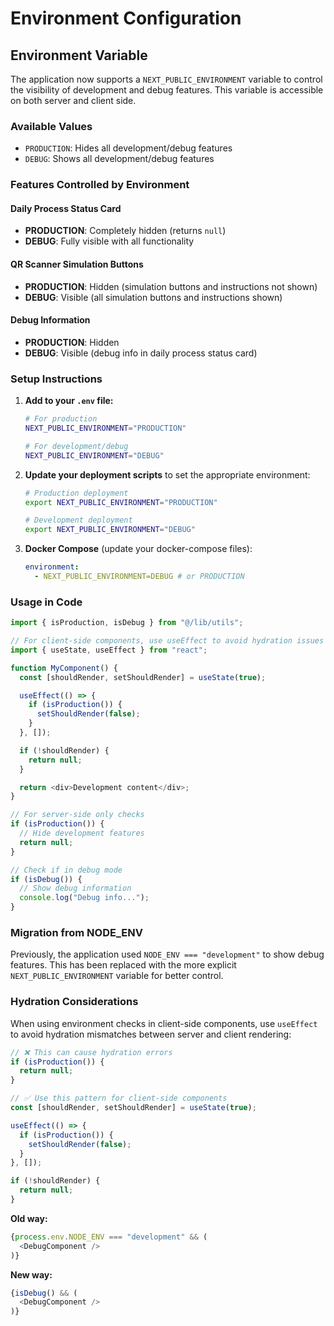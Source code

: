 # Environment Configuration

## Environment Variable

The application now supports a `NEXT_PUBLIC_ENVIRONMENT` variable to control the visibility of development and debug features. This variable is accessible on both server and client side.

### Available Values

- `PRODUCTION`: Hides all development/debug features
- `DEBUG`: Shows all development/debug features

### Features Controlled by Environment

#### Daily Process Status Card

- **PRODUCTION**: Completely hidden (returns `null`)
- **DEBUG**: Fully visible with all functionality

#### QR Scanner Simulation Buttons

- **PRODUCTION**: Hidden (simulation buttons and instructions not shown)
- **DEBUG**: Visible (all simulation buttons and instructions shown)

#### Debug Information

- **PRODUCTION**: Hidden
- **DEBUG**: Visible (debug info in daily process status card)

### Setup Instructions

1. **Add to your `.env` file:**

   ```bash
   # For production
   NEXT_PUBLIC_ENVIRONMENT="PRODUCTION"

   # For development/debug
   NEXT_PUBLIC_ENVIRONMENT="DEBUG"
   ```

2. **Update your deployment scripts** to set the appropriate environment:

   ```bash
   # Production deployment
   export NEXT_PUBLIC_ENVIRONMENT="PRODUCTION"

   # Development deployment
   export NEXT_PUBLIC_ENVIRONMENT="DEBUG"
   ```

3. **Docker Compose** (update your docker-compose files):
   ```yaml
   environment:
     - NEXT_PUBLIC_ENVIRONMENT=DEBUG # or PRODUCTION
   ```

### Usage in Code

```typescript
import { isProduction, isDebug } from "@/lib/utils";

// For client-side components, use useEffect to avoid hydration issues
import { useState, useEffect } from "react";

function MyComponent() {
  const [shouldRender, setShouldRender] = useState(true);

  useEffect(() => {
    if (isProduction()) {
      setShouldRender(false);
    }
  }, []);

  if (!shouldRender) {
    return null;
  }

  return <div>Development content</div>;
}

// For server-side only checks
if (isProduction()) {
  // Hide development features
  return null;
}

// Check if in debug mode
if (isDebug()) {
  // Show debug information
  console.log("Debug info...");
}
```

### Migration from NODE_ENV

Previously, the application used `NODE_ENV === "development"` to show debug features. This has been replaced with the more explicit `NEXT_PUBLIC_ENVIRONMENT` variable for better control.

### Hydration Considerations

When using environment checks in client-side components, use `useEffect` to avoid hydration mismatches between server and client rendering:

```typescript
// ❌ This can cause hydration errors
if (isProduction()) {
  return null;
}

// ✅ Use this pattern for client-side components
const [shouldRender, setShouldRender] = useState(true);

useEffect(() => {
  if (isProduction()) {
    setShouldRender(false);
  }
}, []);

if (!shouldRender) {
  return null;
}
```

**Old way:**

```typescript
{process.env.NODE_ENV === "development" && (
  <DebugComponent />
)}
```

**New way:**

```typescript
{isDebug() && (
  <DebugComponent />
)}
```
